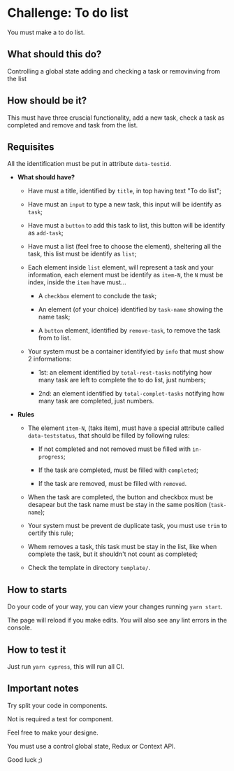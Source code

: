 # Challenge: To do list 

You must make a to do list.

## What should this do?

Controlling a global state adding and checking a task or removinving from the list

## How should be it?

This must have three cruscial functionality, add a new task, check a task as completed and remove and task from the list.

## Requisites

All the identification must be put in attribute `data-testid`.

* **What should have?**

  * Have must a title, identified by `title`, in top having text "To do list";

  * Have must an `input` to type a new task, this input will be identify as `task`;

  * Have must a `button` to add this task to list, this button will be identify as `add-task`;

  * Have must a list (feel free to choose the element), sheltering all the task, this list must be identify as `list`;

  * Each element inside `list` element, will represent a task and your information, each element must be identify as `item-N`, the `N` must be index, inside the `item` have must...

    * A `checkbox` element to conclude the task;
    
    * An element (of your choice) identified by `task-name` showing the name task;
    
    * A `button` element, identified by `remove-task`, to remove the task from to list.

  * Your system must be a container identifyied by `info` that must show 2 informations:

    * 1st: an element identified by `total-rest-tasks` notifying how many task are left to complete the to do list, just numbers;

    * 2nd: an element identified by `total-complet-tasks` notifying how many task are completed, just numbers.

* **Rules**

  * The element `item-N`, (taks item), must have a special attribute called `data-teststatus`, that should be filled by following rules:

    * If not completed and not removed must be filled with `in-progress`;

    * If the task are completed, must be filled with `completed`;

    * If the task are removed, must be filled with `removed`.

  * When the task are completed, the button and checkbox must be desapear but the task name must be stay in the same position (`task-name`);

  * Your system must be prevent de duplicate task, you must use `trim` to certify this rule;

  * Whem removes a task, this task must be stay in the list, like when complete the task, but it shouldn't not count as completed;

  * Check the template in directory `template/`.

## How to starts

Do your code of your way, you can view your changes running `yarn start`.

The page will reload if you make edits. You will also see any lint errors in the console.

## How to test it

Just run `yarn cypress`, this will run all CI.

## Important notes

Try split your code in components.

Not is required a test for component.

Feel free to make your designe.

You must use a control global state, Redux or Context API.

Good luck ;)
